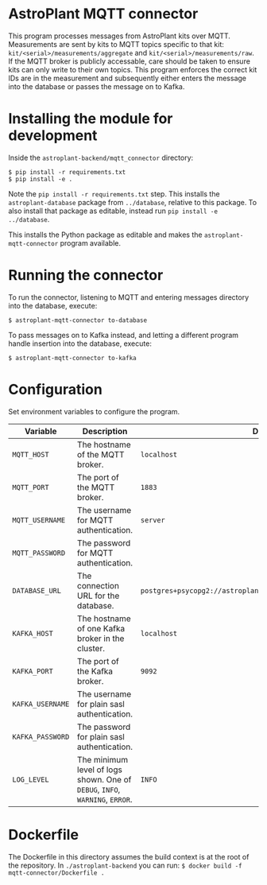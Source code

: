 # AstroPlant MQTT connector
This program processes messages from AstroPlant kits over MQTT.
Measurements are sent by kits to MQTT topics specific to that kit: `kit/<serial>/measurements/aggregate` and `kit/<serial>/measurements/raw`.
If the MQTT broker is publicly accessable, care should be taken to ensure kits can only write to their own topics.
This program enforces the correct kit IDs are in the measurement and subsequently either enters the message into the database or passes the message on to Kafka.

# Installing the module for development
Inside the `astroplant-backend/mqtt_connector` directory:

```shell
$ pip install -r requirements.txt
$ pip install -e .
```

Note the `pip install -r requirements.txt` step. This installs the `astroplant-database` package from `../database`, relative to this package. To also install that package as editable, instead run `pip install -e ../database`.

This installs the Python package as editable and makes the `astroplant-mqtt-connector` program available.

# Running the connector
To run the connector, listening to MQTT and entering messages directory into the database, execute:

```shell
$ astroplant-mqtt-connector to-database
```

To pass messages on to Kafka instead, and letting a different program handle insertion into the database, execute:

```shell
$ astroplant-mqtt-connector to-kafka
```

# Configuration
Set environment variables to configure the program.

| Variable | Description | Default |
|-|-|-|
| `MQTT_HOST` | The hostname of the MQTT broker. | `localhost` |
| `MQTT_PORT` | The port of the MQTT broker. | `1883` |
| `MQTT_USERNAME` | The username for MQTT authentication. | `server` |
| `MQTT_PASSWORD` | The password for MQTT authentication. | |
| `DATABASE_URL` | The connection URL for the database. | `postgres+psycopg2://astroplant:astroplant@localhost/astroplant` |
| `KAFKA_HOST` | The hostname of one Kafka broker in the cluster. | `localhost` |
| `KAFKA_PORT` | The port of the Kafka broker. | `9092` |
| `KAFKA_USERNAME` | The username for plain sasl authentication. | |
| `KAFKA_PASSWORD` | The password for plain sasl authentication. | |
| `LOG_LEVEL` | The minimum level of logs shown. One of `DEBUG`, `INFO`, `WARNING`, `ERROR`. | `INFO` |

# Dockerfile
The Dockerfile in this directory assumes the build context is at the root of the repository.
In `./astroplant-backend` you can run: `$ docker build -f mqtt-connector/Dockerfile .`
